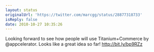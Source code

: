 ```yaml
---
layout: status
originalUrl: 'https://twitter.com/marcgg/status/28877318733'
isReply: false
date: 2010-10-27 10:35:26
---
```


Looking forward to see how people will use Titanium+Commerce by @appcelerator. Looks like a great idea so far! http://bit.ly/bp9RZz

